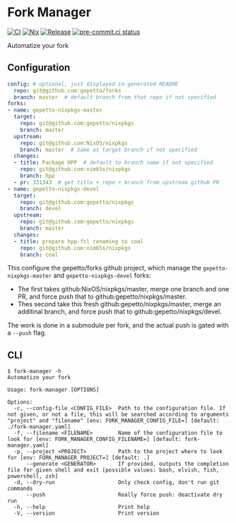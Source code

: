 # Fork Manager

[![CI](https://github.com/nim65s/fork-manager/actions/workflows/ci.yml/badge.svg)](https://github.com/nim65s/fork-manager/actions/workflows/ci.yml)
[![Nix](https://github.com/nim65s/fork-manager/actions/workflows/nix.yml/badge.svg)](https://github.com/nim65s/fork-manager/actions/workflows/nix.yml)
[![Release](https://github.com/nim65s/fork-manager/actions/workflows/release.yml/badge.svg)](https://github.com/nim65s/fork-manager/actions/workflows/release.yml)
[![pre-commit.ci status](https://results.pre-commit.ci/badge/github/nim65s/fork-manager/main.svg)](https://results.pre-commit.ci/latest/github/nim65s/fork-manager/main)

Automatize your fork

## Configuration

```yaml
config: # optional, just displayed in generated README
  repo: git@github.com:gepetto/forks
  branch: master  # default branch from that repo if not specified
forks:
- name: gepetto-nixpkgs-master
  target:
    repo: git@github.com:gepetto/nixpkgs
    branch: master
  upstream:
    repo: git@github.com:NixOS/nixpkgs
    branch: master  # Same as target branch if not specified
  changes:
  - title: Package HPP  # default to branch name if not specified
    repo: git@github.com:nim65s/nixpkgs
    branch: hpp
  - pr: 331343  # get title + repo + branch from upstream github PR
- name: gepetto-nixpkgs-devel
  target:
    repo: git@github.com:gepetto/nixpkgs
    branch: devel
  upstream:
    repo: git@github.com:gepetto/nixpkgs
    branch: master
  changes:
  - title: prepare hpp-fcl renaming to coal
    repo: git@github.com:nim65s/nixpkgs
    branch: coal
```

This configure the gepetto/forks github project, which manage the `gepetto-nixpkgs-master` and `gepetto-nixpkgs-devel`
forks:

- The first takes github:NixOS/nixpkgs/master, merge one branch and one PR, and force push that to github:gepetto/nixpkgs/master.
- Thes second take this fresh github:gepetto/nixpkgs/master, merge an additinal branch, and force push that to github:gepetto/nixpkgs/devel.

The work is done in a submodule per fork, and the actual push is gated with a `--push` flag.

## CLI

```
$ fork-manager -h
Automatize your fork

Usage: fork-manager [OPTIONS]

Options:
  -c, --config-file <CONFIG_FILE>  Path to the configuration file. If not given, or not a file, this will be searched according to arguments "project" and "filename" [env: FORK_MANAGER_CONFIG_FILE=] [default: ./fork-manager.yaml]
  -f, --filename <FILENAME>        Name of the configuration file to look for [env: FORK_MANAGER_CONFIG_FILENAME=] [default: fork-manager.yaml]
  -p, --project <PROJECT>          Path to the project where to look for [env: FORK_MANAGER_PROJECT=] [default: .]
      --generate <GENERATOR>       If provided, outputs the completion file for given shell and exit [possible values: bash, elvish, fish, powershell, zsh]
  -d, --dry-run                    Only check config, don't run git commands
      --push                       Really force push: deactivate dry run
  -h, --help                       Print help
  -V, --version                    Print version
```
